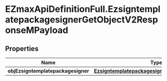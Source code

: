 # EZmaxApiDefinitionFull.EzsigntemplatepackagesignerGetObjectV2ResponseMPayload

## Properties

Name | Type | Description | Notes
------------ | ------------- | ------------- | -------------
**objEzsigntemplatepackagesigner** | [**EzsigntemplatepackagesignerResponseCompound**](EzsigntemplatepackagesignerResponseCompound.md) |  | 


